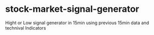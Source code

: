 # stock-market-signal-generator
Hight or Low signal generator in 15min using previous 15min data and technival Indicators
